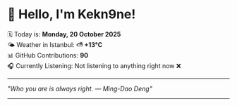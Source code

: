 # 👋 Hello, I'm Kekn9ne!

🗓️ Today is: **Monday, 20 October 2025**  
🌤️ Weather in Istanbul: **⛅️  +13°C**  
📊 GitHub Contributions: **90**  
🎧 Currently Listening: Not listening to anything right now ❌

---

_"Who you are is always right. — *Ming-Dao Deng*"_

---
